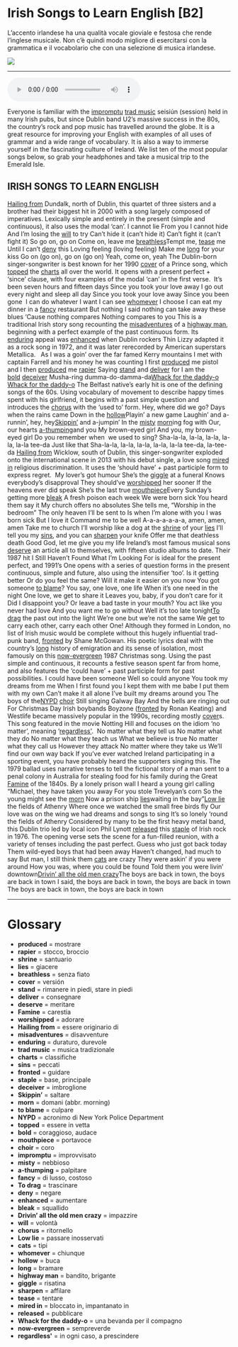 # Irish Songs to Learn English   [B2]

L’accento irlandese ha una qualità vocale gioviale e festosa che rende l’inglese musicale. Non c’è quindi modo migliore di esercitarsi con la grammatica e il vocabolario che con una selezione di musica irlandese.

![](Irish%20Songs%20to%20Learn%20English.webp)

--------------

<div>
<audio controls autoplay>
    <source src="https:/raw.githubusercontent.com/dartie/speakup/main/2024-11/Irish%20Songs%20to%20Learn%20English.mp3" type="audio/mpeg">
</audio>
</div>


Everyone is familiar with the [impromptu](## "improvvisato") [trad music](## "musica tradizionale") seisiún (session) held in many Irish pubs, but since Dublin band U2’s massive success in the 80s, the country’s rock and pop music has travelled around the globe. It is a great resource for improving your English with examples of all uses of grammar and a wide range of vocabulary. It is also a way to immerse yourself in the fascinating culture of Ireland. We list ten of the most popular songs below, so grab your headphones and take a musical trip to the Emerald Isle.

## IRISH SONGS TO LEARN ENGLISH
[Hailing from](## "essere originario di") Dundalk, north of Dublin, this quartet of three sisters and a brother had their biggest hit in 2000 with a song largely composed of imperatives. Lexically simple and entirely in the present (simple and continuous), it also uses the modal ‘can’.
I cannot lie
From you I cannot hide
And I’m losing the [will](## "volontà") to try
Can’t hide it (can’t hide it)
Can’t fight it (can’t fight it)
So go on, go on
Come on, leave me [breathless](## "senza fiato")Tempt me, [tease](## "tentare") me
Until I can’t [deny](## "negare") this
Loving feeling (loving feeling)
Make me [long](## "bramare") for your kiss
Go on (go on), go on (go on)
Yeah, come on, yeah
The Dublin-born singer-songwriter is best known for her 1990 [cover](## "versión") of a Prince song, which [topped](## "essere in vetta") the [charts](## "classifiche") all over the world. It opens with a present perfect + ‘since’ clause, with four examples of the modal ‘can’ in the first verse. 
It’s been seven hours and fifteen days
Since you took your love away
I go out every night and sleep all day
Since you took your love away
Since you been gone 
I can do whatever I want
I can see [whomever](## "chiunque") I choose
I can eat my dinner
in a [fancy](## "di lusso, costoso") restaurant
But nothing
I said nothing can take away
these blues
‘Cause nothing compares
Nothing compares to you
This is a traditional Irish story song recounting the [misadventures](## "disavventure") of a [highway man](## "bandito, brigante"), beginning with a perfect example of the past continuous form. Its [enduring](## "duraturo, durevole") appeal was [enhanced](## "aumentare") when Dublin rockers Thin Lizzy adapted it as a rock song in 1972, and it was later rerecorded by American superstars Metallica.  
As I was a goin’ over the far famed Kerry mountains
I met with captain Farrell
and his money he was counting
I first [produced](## "mostrare") me pistol
and I then [produced](## "mostrare") me [rapier](## "stocco, broccio")
Saying [stand](## "rimanere in piedi, stare in piedi") and [deliver](## "consegnare")
for I am the [bold](## "coraggioso, audace") [deceiver](## "imbroglione")
Musha-ring dumma-do-damma-da[Whack for the daddy-o](## "una bevanda per il compagno")
[Whack for the daddy-o](## "una bevanda per il compagno")
The Belfast native’s early hit is one of the defining songs of the 60s. Using vocabulary of movement to describe happy times spent with his girlfriend, it begins with a past simple question and introduces the [chorus](## "ritornello") with the ‘used to’ form.
Hey, where did we go?
Days when the rains came
Down in the [hollow](## "buca")Playin’ a new game
Laughin’ and a-runnin’, hey, hey[Skippin’](## "saltare") and a-jumpin’
In the [misty](## "nebbioso") [morn](## "domani (abbr. morning)")ing fog with
Our, our hearts [a-thumping](## "palpitare")and you
My brown-eyed girl
And you, my brown-eyed girl
Do you remember when 
we used to sing?
Sha-la-la, la-la, la-la, la-la,
la-la tee-da
Just like that
Sha-la-la, la-la, la-la, la-la,
la-la tee-da, la-tee-da
[Hailing from](## "essere originario di") Wicklow, south of Dublin, this singer-songwriter exploded onto the international scene in 2013 with his debut single, a love song [mired in](## "bloccato in, impantanato in") religious discrimination. It uses the ‘should have’ + past participle form to express regret. 
My lover’s got humour
She’s the [giggle](## "risatina") at a funeral
Knows everybody’s disapproval
They should’ve [worshipped](## "adorare") her sooner
If the heavens ever did speak
She’s the last true [mouthpiece](## "portavoce")Every Sunday’s getting more [bleak](## "squallido")
A fresh poison each week
We were born sick
You heard them say it
My church offers no absolutes
She tells me, “Worship
in the bedroom”
The only heaven I’ll be sent to
Is when I’m alone with you
I was born sick
But I love it
Command me to be well
A-a-a-a-a-a-a, amen, amen, amen
Take me to church
I’ll worship like a dog at the [shrine](## "santuario") of your [lies](## "giacere")
I’ll tell you my [sins](## "peccati"), and you can [sharpen](## "affilare") your knife
Offer me that deathless death
Good God, let me give you my life
Ireland’s most famous musical sons [deserve](## "meritare") an article all to themselves, with fifteen studio albums to date. Their 1987 hit I Still Haven’t Found What I’m Looking For is ideal for the present perfect, and 1991’s One opens with a series of question forms in the present continuous, simple and future, also using the intensifier ‘too’.
Is it getting better
Or do you feel the same?
Will it make it easier on you now
You got someone [to blame](## "culpare")?
You say, one love, one life
When it’s one need in the night
One love, we get to share it
Leaves you, baby,
if you don’t care for it
Did I disappoint you?
Or leave a bad taste in your mouth?
You act like you never had love
And you want me to go without
Well it’s too late tonight[To drag](## "trascinare") the past out into the light
We’re one but we’re not the same
We get to carry each other,
carry each other
One!
Although they formed in London, no list of Irish music would be complete without this hugely influential trad-punk band, [fronted](## "guidare") by Shane McGowan. His poetic lyrics deal with the country’s [long](## "bramare") history of emigration and its sense of isolation, most famously on this [now-evergreen](## "sempreverde") 1987 Christmas song. Using the past simple and continuous, it recounts a festive season spent far from home, and also features the ‘could have’ + past participle form for past possibilities.
I could have been someone
Well so could anyone
You took my dreams from me
When I first found you
I kept them with me babe
I put them with my own
Can’t make it all alone
I’ve built my dreams around you
The boys of the[NYPD](## "acronimo di New York Police Department") [choir](## "coro")
Still singing Galway Bay
And the bells are ringing out
For Christmas Day
Irish boybands Boyzone ([fronted](## "guidare") by Ronan Keating) and Westlife became massively popular in the 1990s, recording mostly [cover](## "versión")s. This song featured in the movie Notting Hill and focuses on the idiom ‘no matter’, meaning ‘[regardless'](## "in ogni caso, a prescindere"). 
No matter what they tell us
No matter what they do
No matter what they teach us
What we believe is true
No matter what they call us
However they attack
No matter where they take us
We’ll find our own way back
If you’ve ever watched Ireland participating in a sporting event, you have probably heard the supporters singing this. The 1979 ballad uses narrative tenses to tell the fictional story of a man sent to a penal colony in Australia for stealing food for his family during the Great [Famine](## "carestia") of the 1840s.
By a lonely prison wall
I heard a young girl calling
“Michael, they have taken you away
For you stole Trevelyan’s corn
So the young might see the [morn](## "domani (abbr. morning)")
Now a prison ship [lies](## "giacere")waiting in the bay”[Low lie](## "passare inosservati") the fields of Athenry
Where once we watched the
small free birds fly
Our love was on the wing we had dreams and songs to sing
It’s so lonely ‘round 
the fields of Athenry
Considered by many to be the first heavy metal band, this Dublin trio led by local icon Phil Lynott [released](## "pubblicare") this [staple](## "base, principale") of Irish rock in 1976. The opening verse sets the scene for a fun-filled reunion, with a variety of tenses including the past perfect.
Guess who just got back today
Them wild-eyed boys that had been away
Haven’t changed, had much to say
But man, I still think them [cats](## "tipi") are crazy
They were askin’ if you were around
How you was, where you could be found
Told them you were livin’ downtown[Drivin’ all the old men crazy](## "impazzire")The boys are back in town,
the boys are back in town
I said, the boys are back in town,
the boys are back in town
The boys are back in town,
the boys are back in town

--------------

<div style = "display:block; clear:both; page-break-after:always;"></div>

# Glossary
* **produced** = mostrare
* **rapier** = stocco, broccio
* **shrine** = santuario
* **lies** = giacere
* **breathless** = senza fiato
* **cover** = versión
* **stand** = rimanere in piedi, stare in piedi
* **deliver** = consegnare
* **deserve** = meritare
* **Famine** = carestia
* **worshipped** = adorare
* **Hailing from** = essere originario di
* **misadventures** = disavventure
* **enduring** = duraturo, durevole
* **trad music** = musica tradizionale
* **charts** = classifiche
* **sins** = peccati
* **fronted** = guidare
* **staple** = base, principale
* **deceiver** = imbroglione
* **Skippin’** = saltare
* **morn** = domani (abbr. morning)
* **to blame** = culpare
* **NYPD** = acronimo di New York Police Department
* **topped** = essere in vetta
* **bold** = coraggioso, audace
* **mouthpiece** = portavoce
* **choir** = coro
* **impromptu** = improvvisato
* **misty** = nebbioso
* **a-thumping** = palpitare
* **fancy** = di lusso, costoso
* **To drag** = trascinare
* **deny** = negare
* **enhanced** = aumentare
* **bleak** = squallido
* **Drivin’ all the old men crazy** = impazzire
* **will** = volontà
* **chorus** = ritornello
* **Low lie** = passare inosservati
* **cats** = tipi
* **whomever** = chiunque
* **hollow** = buca
* **long** = bramare
* **highway man** = bandito, brigante
* **giggle** = risatina
* **sharpen** = affilare
* **tease** = tentare
* **mired in** = bloccato in, impantanato in
* **released** = pubblicare
* **Whack for the daddy-o** = una bevanda per il compagno
* **now-evergreen** = sempreverde
* **regardless'** = in ogni caso, a prescindere
